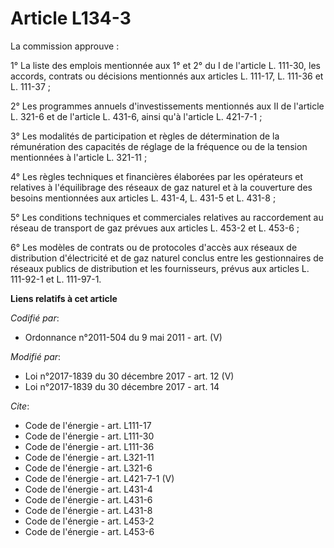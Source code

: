 # Article L134-3

La commission approuve : 

1° La liste des emplois mentionnée aux 1° et 2° du I de l'article L. 111-30, les accords, contrats ou décisions mentionnés
aux articles L. 111-17, L. 111-36 et L. 111-37 ; 

2° Les programmes annuels d'investissements mentionnés aux II de l'article L. 321-6 et de l'article L. 431-6, ainsi qu'à
l'article L. 421-7-1 ; 

3° Les modalités de participation et règles de détermination de la rémunération des capacités de réglage de la fréquence ou
de la tension mentionnées à l'article L. 321-11 ; 

4° Les règles techniques et financières élaborées par les opérateurs et relatives à l'équilibrage des réseaux de gaz naturel
et à la couverture des besoins mentionnées aux articles L. 431-4, L. 431-5 et L. 431-8 ; 

5° Les conditions techniques et commerciales relatives au raccordement au réseau de transport de gaz prévues aux articles L.
453-2 et L. 453-6 ; 

6° Les modèles de contrats ou de protocoles d'accès aux réseaux de distribution d'électricité et de gaz naturel conclus entre
les gestionnaires de réseaux publics de distribution et les fournisseurs, prévus aux articles L. 111-92-1 et L. 111-97-1.

**Liens relatifs à cet article**

_Codifié par_:

  - Ordonnance n°2011-504 du 9 mai 2011 - art. (V)

_Modifié par_:

  - Loi n°2017-1839 du 30 décembre 2017 - art. 12 (V)
  - Loi n°2017-1839 du 30 décembre 2017 - art. 14

_Cite_:

  - Code de l'énergie - art. L111-17
  - Code de l'énergie - art. L111-30
  - Code de l'énergie - art. L111-36
  - Code de l'énergie - art. L321-11
  - Code de l'énergie - art. L321-6
  - Code de l'énergie - art. L421-7-1 (V)
  - Code de l'énergie - art. L431-4
  - Code de l'énergie - art. L431-6
  - Code de l'énergie - art. L431-8
  - Code de l'énergie - art. L453-2
  - Code de l'énergie - art. L453-6
